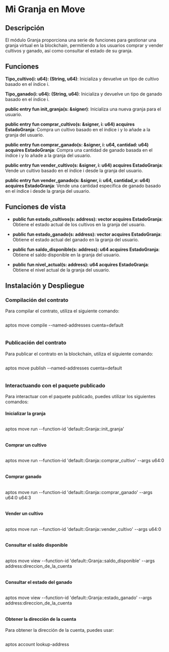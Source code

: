 # Mi Granja en Move

## Descripción

El módulo Granja proporciona una serie de funciones para gestionar una granja virtual en la blockchain, permitiendo a los usuarios comprar y vender cultivos y ganado, así como consultar el estado de su granja.

## Funciones

**Tipo_cultivo(i: u64): (String, u64)**: Inicializa y devuelve un tipo de cultivo basado en el índice i.

**Tipo_ganado(i: u64): (String, u64)**: Inicializa y devuelve un tipo de ganado basado en el índice i.

**public entry fun init_granja(s: &signer)**: Inicializa una nueva granja para el usuario.

**public entry fun comprar_cultivo(s: &signer, i: u64) acquires EstadoGranja**: Compra un cultivo basado en el índice i y lo añade a la granja del usuario.

**public entry fun comprar_ganado(s: &signer, i: u64, cantidad: u64) acquires EstadoGranja**: Compra una cantidad de ganado basada en el índice i y lo añade a la granja del usuario.

**public entry fun vender_cultivo(s: &signer, i: u64) acquires EstadoGranja**: Vende un cultivo basado en el índice i desde la granja del usuario.

**public entry fun vender_ganado(s: &signer, i: u64, cantidad_v: u64) acquires EstadoGranja**: Vende una cantidad específica de ganado basado en el índice i desde la granja del usuario.

## Funciones de vista
- **public fun estado_cultivos(s: address): vector<Cultivo> acquires EstadoGranja**: Obtiene el estado actual de los cultivos en la granja del usuario.

- **public fun estado_ganado(s: address): vector<Ganado> acquires EstadoGranja**: Obtiene el estado actual del ganado en la granja del usuario.

- **public fun saldo_disponible(s: address): u64 acquires EstadoGranja**: Obtiene el saldo disponible en la granja del usuario.

- **public fun nivel_actual(s: address): u64 acquires EstadoGranja**: Obtiene el nivel actual de la granja del usuario.

## Instalación y Despliegue

### Compilación del contrato

Para compilar el contrato, utiliza el siguiente comando:

>``` sh
aptos move compile --named-addresses cuenta=default
>```

### Publicación del contrato

Para publicar el contrato en la blockchain, utiliza el siguiente comando:

>``` sh
aptos move publish --named-addresses cuenta=default
>```

### Interactuando con el paquete publicado

Para interactuar con el paquete publicado, puedes utilizar los siguientes comandos:

#### Inicializar la granja

>``` sh
aptos move run --function-id 'default::Granja::init_granja'
>```

#### Comprar un cultivo

>``` sh
aptos move run --function-id 'default::Granja::comprar_cultivo' --args u64:0
>```

#### Comprar ganado

>``` sh
aptos move run --function-id 'default::Granja::comprar_ganado' --args u64:0 u64:3
>```

#### Vender un cultivo

>``` sh
aptos move run --function-id 'default::Granja::vender_cultivo' --args u64:0
>```

#### Consultar el saldo disponible

>``` sh
aptos move view --function-id 'default::Granja::saldo_disponible' --args address:direccion_de_la_cuenta
>```

#### Consultar el estado del ganado

>``` sh
aptos move view --function-id 'default::Granja::estado_ganado' --args address:direccion_de_la_cuenta
>```

#### Obtener la dirección de la cuenta

Para obtener la dirección de la cuenta, puedes usar:

>``` sh
aptos account lookup-address
>```

